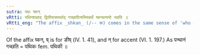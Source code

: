```yaml
---
sutra: पथः ष्कन्
vRtti: पथिन्शब्दाद् द्वितीयासमर्थाद् गच्छतीत्यस्मिन्नर्थे ष्कन्प्रत्ययो भवति ॥
vRtti_eng: "The affix _shkan_ (/-- क) comes in the same sense of 'who goes there', after the word _patha_, being in the 2nd case in construction."
---
```

Of the affix ष्कन्, ष् is for ङीष् (IV. 1. 41), and न् for accent (VI. 1. 197.) As पन्थानं गच्छति = पथिकः fem. पथिकी ॥
